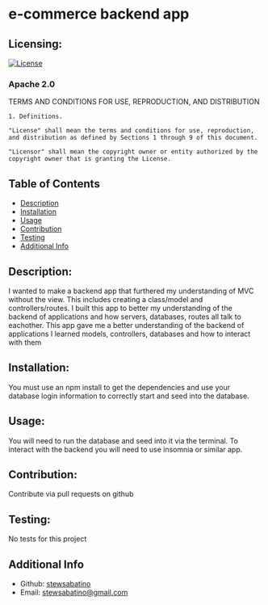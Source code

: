 # e-commerce backend app

## Licensing:
[![License](https://img.shields.io/badge/License-Apache%202.0-blue.svg)](https://opensource.org/licenses/Apache-2.0)<br>
<h3>Apache 2.0</h3>
TERMS AND CONDITIONS FOR USE, REPRODUCTION, AND DISTRIBUTION

    1. Definitions.
    
    "License" shall mean the terms and conditions for use, reproduction, and distribution as defined by Sections 1 through 9 of this document.
    
    "Licensor" shall mean the copyright owner or entity authorized by the copyright owner that is granting the License.


## Table of Contents
- [Description](#description)
- [Installation](#installation)
- [Usage](#usage)
- [Contribution](#contribution)
- [Testing](#testing)
- [Additional Info](#additional-info)

## Description:
I wanted to make a backend app that furthered my understanding of MVC without the view. This includes creating a class/model and controllers/routes.
I built this app to better my understanding of the backend of applications and how servers, databases, routes all talk to eachother.
This app gave me a better understanding of the backend of applications
I learned models, controllers, databases and how to interact with them

## Installation:
You must use an npm install to get the dependencies and use your database login information to correctly start and seed into the database.

## Usage:
You will need to run the database and seed into it via the terminal. To interact with the backend you will need to use insomnia or similar app.

## Contribution:
Contribute via pull requests on github

## Testing:
No tests for this project

## Additional Info
- Github: [stewsabatino](https://github.com/stewsabatino)
- Email: stewsabatino@gmail.com

  